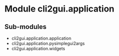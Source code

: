 Module cli2gui.application
==========================

Sub-modules
-----------
* cli2gui.application.application
* cli2gui.application.pysimplegui2args
* cli2gui.application.widgets